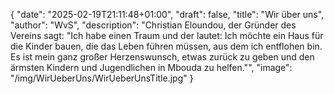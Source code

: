 {
    "date": "2025-02-19T21:11:48+01:00",
    "draft": false,
    "title": "Wir über uns",
    "author": "WvS",
    "description": "Christian Eloundou, der Gründer des Vereins sagt: \"Ich habe einen Traum und der lautet: Ich möchte ein Haus für die Kinder bauen, die das Leben führen müssen, aus dem ich entflohen bin. Es ist mein ganz großer Herzenswunsch, etwas zurück zu geben und den ärmsten Kindern und Jugendlichen in Mbouda zu helfen.\"",
    "image": "/img/WirUeberUns/WirUeberUnsTitle.jpg"
}

